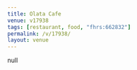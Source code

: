 ```yaml
---
title: Olata Cafe
venue: v17938
tags: [restaurant, food, "fhrs:662832"]
permalink: /v/17938/
layout: venue
---
```

null